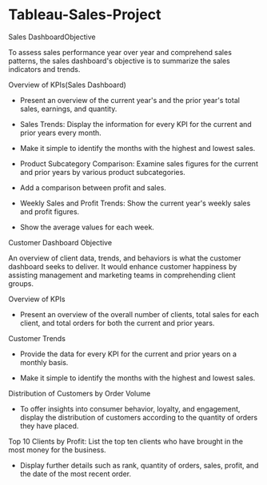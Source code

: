# Tableau-Sales-Project
Sales DashboardObjective

To assess sales performance year over year and comprehend sales patterns, the sales dashboard's objective is to summarize the sales indicators and trends.

Overview of KPIs(Sales Dashboard)

- Present an overview of the current year's and the prior year's total sales, earnings, and quantity.

- Sales Trends: Display the information for every KPI for the current and prior years every month.

 - Make it simple to identify the months with the highest and lowest sales.

 - Product Subcategory Comparison: Examine sales figures for the current and prior years by various product subcategories.

 - Add a comparison between profit and sales.

- Weekly Sales and Profit Trends: Show the current year's weekly sales and profit figures.

 - Show the average values for each week.

Customer Dashboard Objective

An overview of client data, trends, and behaviors is what the customer dashboard seeks to deliver. It would enhance customer happiness by assisting management and marketing teams in comprehending client groups.

Overview of KPIs

- Present an overview of the overall number of clients, total sales for each client, and total orders for both the current and prior years.

Customer Trends

- Provide the data for every KPI for the current and prior years on a monthly basis.

- Make it simple to identify the months with the highest and lowest sales.

Distribution of Customers by Order Volume

- To offer insights into consumer behavior, loyalty, and engagement, display the distribution of customers according to the quantity of orders they have placed.

Top 10 Clients by Profit: List the top ten clients who have brought in the most money for the business.

 - Display further details such as rank, quantity of orders, sales, profit, and the date of the most recent order.
